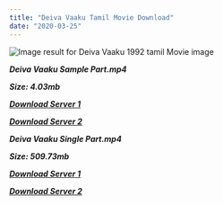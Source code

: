 ```yaml
---
title: "Deiva Vaaku Tamil Movie Download"
date: "2020-03-25"
---
```


![Image result for Deiva Vaaku  1992 tamil Movie image](http://www.tamilkaraokefree.com/wp-content/uploads/2011/11/Deiva-Vaakku.jpg)

**_Deiva Vaaku Sample Part.mp4_**

**_Size: 4.03mb_**

**_[Download Server 1](http://b2.wetransfer.vip/files/{6f622526c29ee360cda5b2e87a916054ceacd5b4cb5e41dd1b031440e2d63f02}20Actor{6f622526c29ee360cda5b2e87a916054ceacd5b4cb5e41dd1b031440e2d63f02}20Hits{6f622526c29ee360cda5b2e87a916054ceacd5b4cb5e41dd1b031440e2d63f02}20Collection/Karthik{6f622526c29ee360cda5b2e87a916054ceacd5b4cb5e41dd1b031440e2d63f02}20Movies{6f622526c29ee360cda5b2e87a916054ceacd5b4cb5e41dd1b031440e2d63f02}20Collections/Deiva{6f622526c29ee360cda5b2e87a916054ceacd5b4cb5e41dd1b031440e2d63f02}20Vaaku{6f622526c29ee360cda5b2e87a916054ceacd5b4cb5e41dd1b031440e2d63f02}20(1992)/Deiva{6f622526c29ee360cda5b2e87a916054ceacd5b4cb5e41dd1b031440e2d63f02}20Vaaku{6f622526c29ee360cda5b2e87a916054ceacd5b4cb5e41dd1b031440e2d63f02}20{6f622526c29ee360cda5b2e87a916054ceacd5b4cb5e41dd1b031440e2d63f02}20Sample{6f622526c29ee360cda5b2e87a916054ceacd5b4cb5e41dd1b031440e2d63f02}20HD.mp4)_**

**_[Download Server 2](http://b2.wetransfer.vip/files/{6f622526c29ee360cda5b2e87a916054ceacd5b4cb5e41dd1b031440e2d63f02}20Actor{6f622526c29ee360cda5b2e87a916054ceacd5b4cb5e41dd1b031440e2d63f02}20Hits{6f622526c29ee360cda5b2e87a916054ceacd5b4cb5e41dd1b031440e2d63f02}20Collection/Karthik{6f622526c29ee360cda5b2e87a916054ceacd5b4cb5e41dd1b031440e2d63f02}20Movies{6f622526c29ee360cda5b2e87a916054ceacd5b4cb5e41dd1b031440e2d63f02}20Collections/Deiva{6f622526c29ee360cda5b2e87a916054ceacd5b4cb5e41dd1b031440e2d63f02}20Vaaku{6f622526c29ee360cda5b2e87a916054ceacd5b4cb5e41dd1b031440e2d63f02}20(1992)/Deiva{6f622526c29ee360cda5b2e87a916054ceacd5b4cb5e41dd1b031440e2d63f02}20Vaaku{6f622526c29ee360cda5b2e87a916054ceacd5b4cb5e41dd1b031440e2d63f02}20{6f622526c29ee360cda5b2e87a916054ceacd5b4cb5e41dd1b031440e2d63f02}20Sample{6f622526c29ee360cda5b2e87a916054ceacd5b4cb5e41dd1b031440e2d63f02}20HD.mp4)_**

**_Deiva Vaaku Single Part.mp4_**

**_Size: 509.73mb_**

**_[Download Server 1](http://b2.wetransfer.vip/files/{6f622526c29ee360cda5b2e87a916054ceacd5b4cb5e41dd1b031440e2d63f02}20Actor{6f622526c29ee360cda5b2e87a916054ceacd5b4cb5e41dd1b031440e2d63f02}20Hits{6f622526c29ee360cda5b2e87a916054ceacd5b4cb5e41dd1b031440e2d63f02}20Collection/Karthik{6f622526c29ee360cda5b2e87a916054ceacd5b4cb5e41dd1b031440e2d63f02}20Movies{6f622526c29ee360cda5b2e87a916054ceacd5b4cb5e41dd1b031440e2d63f02}20Collections/Deiva{6f622526c29ee360cda5b2e87a916054ceacd5b4cb5e41dd1b031440e2d63f02}20Vaaku{6f622526c29ee360cda5b2e87a916054ceacd5b4cb5e41dd1b031440e2d63f02}20(1992)/Deiva{6f622526c29ee360cda5b2e87a916054ceacd5b4cb5e41dd1b031440e2d63f02}20Vaaku{6f622526c29ee360cda5b2e87a916054ceacd5b4cb5e41dd1b031440e2d63f02}20{6f622526c29ee360cda5b2e87a916054ceacd5b4cb5e41dd1b031440e2d63f02}20Single{6f622526c29ee360cda5b2e87a916054ceacd5b4cb5e41dd1b031440e2d63f02}20Part{6f622526c29ee360cda5b2e87a916054ceacd5b4cb5e41dd1b031440e2d63f02}20HD.mp4)_**

**_[Download Server 2](http://b2.wetransfer.vip/files/{6f622526c29ee360cda5b2e87a916054ceacd5b4cb5e41dd1b031440e2d63f02}20Actor{6f622526c29ee360cda5b2e87a916054ceacd5b4cb5e41dd1b031440e2d63f02}20Hits{6f622526c29ee360cda5b2e87a916054ceacd5b4cb5e41dd1b031440e2d63f02}20Collection/Karthik{6f622526c29ee360cda5b2e87a916054ceacd5b4cb5e41dd1b031440e2d63f02}20Movies{6f622526c29ee360cda5b2e87a916054ceacd5b4cb5e41dd1b031440e2d63f02}20Collections/Deiva{6f622526c29ee360cda5b2e87a916054ceacd5b4cb5e41dd1b031440e2d63f02}20Vaaku{6f622526c29ee360cda5b2e87a916054ceacd5b4cb5e41dd1b031440e2d63f02}20(1992)/Deiva{6f622526c29ee360cda5b2e87a916054ceacd5b4cb5e41dd1b031440e2d63f02}20Vaaku{6f622526c29ee360cda5b2e87a916054ceacd5b4cb5e41dd1b031440e2d63f02}20{6f622526c29ee360cda5b2e87a916054ceacd5b4cb5e41dd1b031440e2d63f02}20Single{6f622526c29ee360cda5b2e87a916054ceacd5b4cb5e41dd1b031440e2d63f02}20Part{6f622526c29ee360cda5b2e87a916054ceacd5b4cb5e41dd1b031440e2d63f02}20HD.mp4)_**
